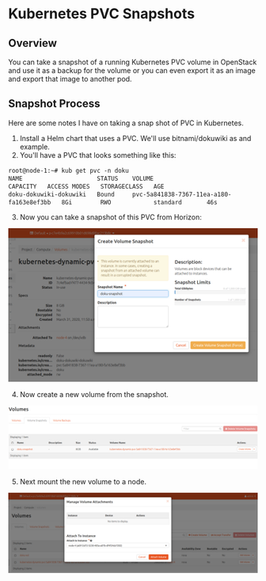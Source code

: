 # Kubernetes PVC Snapshots

## Overview

You can take a snapshot of a running Kubernetes PVC volume in OpenStack and use it as a backup for the volume or you can even export it as an
image and export that image to another pod.

## Snapshot Process

Here are some notes I have on taking a snap shot of PVC in Kubernetes.

1. Install a Helm chart that uses a PVC.  We'll use bitnami/dokuwiki as
and example.
2. You'll have a PVC that looks something like this:
```
root@node-1:~# kub get pvc -n doku
NAME                     STATUS    VOLUME                                     CAPACITY   ACCESS MODES   STORAGECLASS   AGE
doku-dokuwiki-dokuwiki   Bound     pvc-5a841838-7367-11ea-a180-fa163e8ef3bb   8Gi        RWO            standard       46s
```
3. Now you can take a snapshot of this PVC from Horizon:

![Diagram](diagrams/take-snapshot.png)

4. Now create a new volume from the snapshot.

![Diagram](diagrams/create-volume.png)

5. Next mount the new volume to a node.

![Diagram](diagrams/attach-vol.png)
